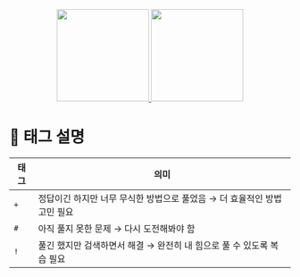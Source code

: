 <div align="center">
    <a href="https://solved.ac/profile/gguip7554">
        <img src="https://mazassumnida.wtf/api/generate_badge?boj=gguip7554" height="165"/>
        <img src="http://mazandi.herokuapp.com/api?handle=gguip7554&theme=warm" height="165"/>
    </a>
</div>

# 📌 태그 설명  

| 태그 | 의미 |  
|------|-------------------------------|  
| `+` | 정답이긴 하지만 너무 무식한 방법으로 풀었음 → 더 효율적인 방법 고민 필요 |  
| `#` | 아직 풀지 못한 문제 → 다시 도전해봐야 함 |  
| `!` | 풀긴 했지만 검색하면서 해결 → 완전히 내 힘으로 풀 수 있도록 복습 필요 |  
